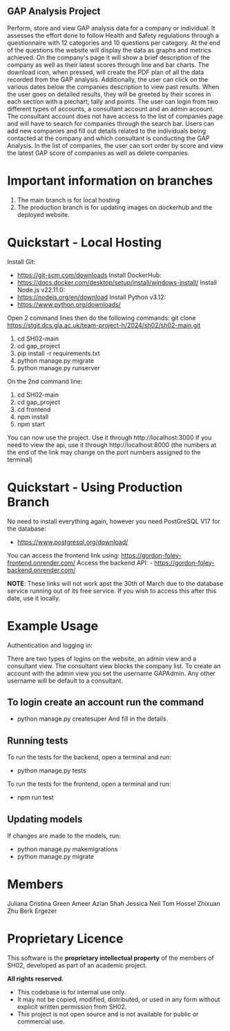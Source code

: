 ## GAP Analysis Project
Perform, store and view GAP analysis data for a company or individual. It assesses the effort done to follow Health and Safety regulations through a questionnaire with 12 categories and 10 questions per category. At the end of the questions the website will display the data as graphs and metrics achieved. On the company's page it will show a brief description of the company as well as their latest scores through line and bar charts. The download icon, when pressed, will create the PDF plan of all the data recorded from the GAP analysis. Additionally, the user can click on the various dates below the companies description to view past results. When the user goes on detailed results, they will be greeted by their scores in each section with a piechart, tally and points. The user can login from two different types of accounts, a consultant account and an admin account. The consultant account does not have access to the list of companies page and will have to search for companies through the search bar. Users can add new companies and fill out details related to the individuals being contacted at the company and which consultant is conducting the GAP Analysis. In the list of companies, the user can sort order by score and view the latest GAP score of companies as well as delete companies.

# Important information on branches
1. The main branch is for local hosting
2. The production branch is for updating images on dockerhub and the deployed website.

# Quickstart - Local Hosting
Install Git:
 - https://git-scm.com/downloads
Install DockerHub:
 - https://docs.docker.com/desktop/setup/install/windows-install/
Install Node.js v22.11.0:
 - https://nodejs.org/en/download 
Install Python v3.12:
 - https://www.python.org/downloads/

Open 2 command lines then do the following commands:
git clone https://stgit.dcs.gla.ac.uk/team-project-h/2024/sh02/sh02-main.git

1. cd SH02-main
2. cd gap_project
3. pip install -r requirements.txt
4. python manage.py migrate
5. python manage.py runserver

On the 2nd command line:

1. cd SH02-main
2. cd gap_project
3. cd frontend
4. npm install
5. npm start

You can now use the project. Use it through http://localhost:3000
If you need to view the api, use it through http://localhost:8000 
(the numbers at the end of the link may change on the port numbers assigned to the terminal)

# Quickstart - Using Production Branch
No need to install everything again, however you need PostGreSQL V17 for the database:
 - https://www.postgresql.org/download/ 

You can access the frontend link using: https://gordon-foley-frontend.onrender.com/
Access the backend API: -	https://gordon-foley-backend.onrender.com/

**NOTE**: These links will not work apst the 30th of March due to the database service running out of its free service. If you wish to access this after this date, use it locally.

# Example Usage 
Authentication and logging in:

There are two types of logins on the website, an admin view and a consultant view.
The consultant view blocks the company list. To create an account with the admin view you set the username GAPAdmin. Any other username will be default to a consultant.

## To login create an account run the command
 - python manage.py createsuper
And fill in the details.

## Running tests 

To run the tests for the backend, open a terminal and run:
 - python manage.py tests

To run the tests for the frontend, open a terminal and run:
 - npm run test

## Updating models

If changes are made to the models, run:
 - python manage.py makemigrations
 - python manage.py migrate

# Members
Juliana Cristina Green
Ameer Azlan Shah
Jessica Neil
Tom Hossel
Zhixuan Zhu 
Berk Ergezer

# Proprietary Licence
This software is the **proprietary intellectual property** of the members of SH02, developed as part of an academic project.

**All rights reserved.**

- This codebase is for internal use only.
- It may not be copied, modified, distributed, or used in any form without explicit written permission from SH02.
- This project is not open source and is not available for public or commercial use.